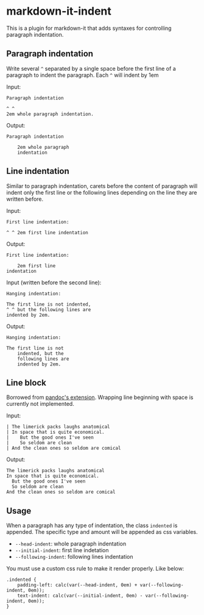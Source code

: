 # markdown-it-indent

This is a plugin for markdown-it that adds syntaxes for controlling paragraph indentation.

## Paragraph indentation

Write several `^` separated by a single space before the first line of a paragraph to indent the paragraph. Each `^` will indent by 1em

Input:

```
Paragraph indentation

^ ^
2em whole paragraph indentation.
```

Output:

```
Paragraph indentation

    2em whole paragraph
    indentation
```

## Line indentation

Similar to paragraph indentation, carets before the content of paragraph will indent only the first line or the following lines depending on the line they are written before.

Input:
```
First line indentation:

^ ^ 2em first line indentation
```

Output:
```
First line indentation:

    2em first line
indentation
```

Input (written before the second line):
```
Hanging indentation:

The first line is not indented,
^ ^ but the following lines are 
indented by 2em.
```

Output:
```
Hanging indentation:

The first line is not
    indented, but the
    following lines are 
    indented by 2em.
```

## Line block

Borrowed from [pandoc's extension](https://pandoc.org/MANUAL.html#line-blocks). Wrapping line beginning with space is currently not implemented.

Input:
```
| The limerick packs laughs anatomical
| In space that is quite economical.
|    But the good ones I've seen
|    So seldom are clean
| And the clean ones so seldom are comical
```

Output:
```
The limerick packs laughs anatomical
In space that is quite economical.
  But the good ones I've seen
  So seldom are clean
And the clean ones so seldom are comical
```

## Usage

When a paragraph has any type of indentation, the class `indented` is appended. The specific type and amount will be appended as css variables.

- `--head-indent`: whole paragraph indentation
- `--initial-indent`: first line indetation
- `--following-indent`: following lines indentation

You must use a custom css rule to make it render properly. Like below:

```
.indented {
    padding-left: calc(var(--head-indent, 0em) + var(--following-indent, 0em));
    text-indent: calc(var(--initial-indent, 0em) - var(--following-indent, 0em));
}
```
